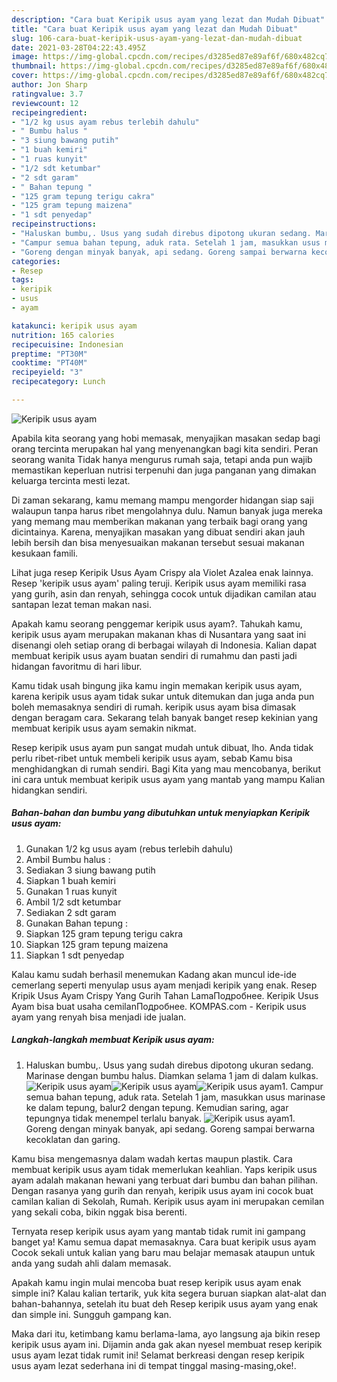 ```yaml
---
description: "Cara buat Keripik usus ayam yang lezat dan Mudah Dibuat"
title: "Cara buat Keripik usus ayam yang lezat dan Mudah Dibuat"
slug: 106-cara-buat-keripik-usus-ayam-yang-lezat-dan-mudah-dibuat
date: 2021-03-28T04:22:43.495Z
image: https://img-global.cpcdn.com/recipes/d3285ed87e89af6f/680x482cq70/keripik-usus-ayam-foto-resep-utama.jpg
thumbnail: https://img-global.cpcdn.com/recipes/d3285ed87e89af6f/680x482cq70/keripik-usus-ayam-foto-resep-utama.jpg
cover: https://img-global.cpcdn.com/recipes/d3285ed87e89af6f/680x482cq70/keripik-usus-ayam-foto-resep-utama.jpg
author: Jon Sharp
ratingvalue: 3.7
reviewcount: 12
recipeingredient:
- "1/2 kg usus ayam rebus terlebih dahulu"
- " Bumbu halus "
- "3 siung bawang putih"
- "1 buah kemiri"
- "1 ruas kunyit"
- "1/2 sdt ketumbar"
- "2 sdt garam"
- " Bahan tepung "
- "125 gram tepung terigu cakra"
- "125 gram tepung maizena"
- "1 sdt penyedap"
recipeinstructions:
- "Haluskan bumbu,. Usus yang sudah direbus dipotong ukuran sedang. Marinase dengan bumbu halus. Diamkan selama 1 jam di dalam kulkas."
- "Campur semua bahan tepung, aduk rata. Setelah 1 jam, masukkan usus marinase ke dalam tepung, balur2 dengan tepung. Kemudian saring, agar tepungnya tidak menempel terlalu banyak."
- "Goreng dengan minyak banyak, api sedang. Goreng sampai berwarna kecoklatan dan garing."
categories:
- Resep
tags:
- keripik
- usus
- ayam

katakunci: keripik usus ayam 
nutrition: 165 calories
recipecuisine: Indonesian
preptime: "PT30M"
cooktime: "PT40M"
recipeyield: "3"
recipecategory: Lunch

---
```



![Keripik usus ayam](https://img-global.cpcdn.com/recipes/d3285ed87e89af6f/680x482cq70/keripik-usus-ayam-foto-resep-utama.jpg)

Apabila kita seorang yang hobi memasak, menyajikan masakan sedap bagi orang tercinta merupakan hal yang menyenangkan bagi kita sendiri. Peran seorang  wanita Tidak hanya mengurus rumah saja, tetapi anda pun wajib memastikan keperluan nutrisi terpenuhi dan juga panganan yang dimakan keluarga tercinta mesti lezat.

Di zaman  sekarang, kamu memang mampu mengorder hidangan siap saji walaupun tanpa harus ribet mengolahnya dulu. Namun banyak juga mereka yang memang mau memberikan makanan yang terbaik bagi orang yang dicintainya. Karena, menyajikan masakan yang dibuat sendiri akan jauh lebih bersih dan bisa menyesuaikan makanan tersebut sesuai makanan kesukaan famili. 

Lihat juga resep Keripik Usus Ayam Crispy ala Violet Azalea enak lainnya. Resep &#39;keripik usus ayam&#39; paling teruji. Keripik usus ayam memiliki rasa yang gurih, asin dan renyah, sehingga cocok untuk dijadikan camilan atau santapan lezat teman makan nasi.

Apakah kamu seorang penggemar keripik usus ayam?. Tahukah kamu, keripik usus ayam merupakan makanan khas di Nusantara yang saat ini disenangi oleh setiap orang di berbagai wilayah di Indonesia. Kalian dapat membuat keripik usus ayam buatan sendiri di rumahmu dan pasti jadi hidangan favoritmu di hari libur.

Kamu tidak usah bingung jika kamu ingin memakan keripik usus ayam, karena keripik usus ayam tidak sukar untuk ditemukan dan juga anda pun boleh memasaknya sendiri di rumah. keripik usus ayam bisa dimasak dengan beragam cara. Sekarang telah banyak banget resep kekinian yang membuat keripik usus ayam semakin nikmat.

Resep keripik usus ayam pun sangat mudah untuk dibuat, lho. Anda tidak perlu ribet-ribet untuk membeli keripik usus ayam, sebab Kamu bisa menghidangkan di rumah sendiri. Bagi Kita yang mau mencobanya, berikut ini cara untuk membuat keripik usus ayam yang mantab yang mampu Kalian hidangkan sendiri.

<!--inarticleads1-->

##### Bahan-bahan dan bumbu yang dibutuhkan untuk menyiapkan Keripik usus ayam:

1. Gunakan 1/2 kg usus ayam (rebus terlebih dahulu)
1. Ambil  Bumbu halus :
1. Sediakan 3 siung bawang putih
1. Siapkan 1 buah kemiri
1. Gunakan 1 ruas kunyit
1. Ambil 1/2 sdt ketumbar
1. Sediakan 2 sdt garam
1. Gunakan  Bahan tepung :
1. Siapkan 125 gram tepung terigu cakra
1. Siapkan 125 gram tepung maizena
1. Siapkan 1 sdt penyedap


Kalau kamu sudah berhasil menemukan Kadang akan muncul ide-ide cemerlang seperti menyulap usus ayam menjadi keripik yang enak. Resep Kripik Usus Ayam Crispy Yang Gurih Tahan LamaПодробнее. Keripik Usus Ayam bisa buat usaha cemilanПодробнее. KOMPAS.com - Keripik usus ayam yang renyah bisa menjadi ide jualan. 

<!--inarticleads2-->

##### Langkah-langkah membuat Keripik usus ayam:

1. Haluskan bumbu,. Usus yang sudah direbus dipotong ukuran sedang. Marinase dengan bumbu halus. Diamkan selama 1 jam di dalam kulkas.
<img src="https://img-global.cpcdn.com/steps/595bbe6a6ce3daa3/160x128cq70/keripik-usus-ayam-langkah-memasak-1-foto.jpg" alt="Keripik usus ayam"><img src="https://img-global.cpcdn.com/steps/8ced06ecbd09efe5/160x128cq70/keripik-usus-ayam-langkah-memasak-1-foto.jpg" alt="Keripik usus ayam"><img src="https://img-global.cpcdn.com/steps/f3579e10681497ca/160x128cq70/keripik-usus-ayam-langkah-memasak-1-foto.jpg" alt="Keripik usus ayam">1. Campur semua bahan tepung, aduk rata. Setelah 1 jam, masukkan usus marinase ke dalam tepung, balur2 dengan tepung. Kemudian saring, agar tepungnya tidak menempel terlalu banyak.
<img src="https://img-global.cpcdn.com/steps/4e3968c8c436bb06/160x128cq70/keripik-usus-ayam-langkah-memasak-2-foto.jpg" alt="Keripik usus ayam">1. Goreng dengan minyak banyak, api sedang. Goreng sampai berwarna kecoklatan dan garing.


Kamu bisa mengemasnya dalam wadah kertas maupun plastik. Cara membuat keripik usus ayam tidak memerlukan keahlian. Yaps keripik usus ayam adalah makanan hewani yang terbuat dari bumbu dan bahan pilihan. Dengan rasanya yang gurih dan renyah, keripik usus ayam ini cocok buat camilan kalian di Sekolah, Rumah. Keripik usus ayam ini merupakan cemilan yang sekali coba, bikin nggak bisa berenti. 

Ternyata resep keripik usus ayam yang mantab tidak rumit ini gampang banget ya! Kamu semua dapat memasaknya. Cara buat keripik usus ayam Cocok sekali untuk kalian yang baru mau belajar memasak ataupun untuk anda yang sudah ahli dalam memasak.

Apakah kamu ingin mulai mencoba buat resep keripik usus ayam enak simple ini? Kalau kalian tertarik, yuk kita segera buruan siapkan alat-alat dan bahan-bahannya, setelah itu buat deh Resep keripik usus ayam yang enak dan simple ini. Sungguh gampang kan. 

Maka dari itu, ketimbang kamu berlama-lama, ayo langsung aja bikin resep keripik usus ayam ini. Dijamin anda gak akan nyesel membuat resep keripik usus ayam lezat tidak rumit ini! Selamat berkreasi dengan resep keripik usus ayam lezat sederhana ini di tempat tinggal masing-masing,oke!.


